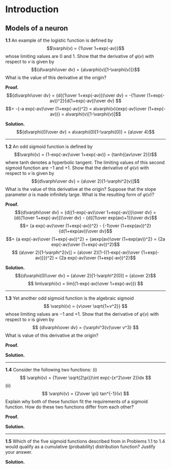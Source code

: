 <!--
create time: 2016-10-27
Author: Alan
-->

# Introduction

## Models of a neuron

**1.1** An example of the logistic function is defined by
$$\varphi(v) = {1\over 1+exp(-av)}$$
whose limiting values are  $0$ and $1$. Show that the derivative of $\varphi(v)$ with respect to $v$ is given by
$${d\varphi\over dv} = {a\varphi(v)[1-\varphi(v)]}$$
What is the value of this derivative at the origin?

**Proof.**
$${d\varphi\over dv} = {d({1\over 1+exp(-av)})\over dv} = -{1\over (1+exp(-av))^2}{d(1+exp(-av))\over dv} $$
$$= -{-a exp(-av)\over (1+exp(-av))^2} = a\varphi(v){exp(-av)\over (1+exp(-av))} = a\varphi(v)[1-\varphi(v)]$$

**Solution.**
$${d\varphi(0)\over dv} = a\varphi(0)[1-\varphi(0)] = {a\over 4}$$

________

**1.2** An odd sigmoid function is defined by
$$\varphi(v) = {1-exp(-av)\over 1+exp(-av)} = {tanh({av\over 2})}$$
where tanh denotes a hyperbolic tangent. The limiting values of this second sigmoid function are $-1$ and $+1$. Show that the derivative of $\varphi(v)$ with respect to $v$ is given by
$${d\varphi\over dv} = {a\over 2}[1-\varphi^2(v)]$$
What is the value of this derivative at the origin? Suppose that the slope parameter $a$ is made infinitely large. What is the resulting form of $\varphi(v)$?

**Proof.**
$${d\varphi\over dv} = {d({1-exp(-av)\over 1+exp(-av)})\over dv} = {d({1\over 1+exp(-av)})\over dv} - {d({1\over exp(av)+1})\over dv}$$
$$= {a exp(-av)\over (1+exp(-av))^2} - {-1\over (1+exp(av))^2}{d(1+exp(av))\over dv}$$
$$= {a exp(-av)\over (1+exp(-av))^2} + {aexp(av)\over (1+exp(av))^2} = {2a exp(-av)\over (1+exp(-av))^2}$$
$$ {a\over 2}[1-\varphi^2(v)] = {a\over 2}[1-({1-exp(-av)\over {1+exp(-av)}})^2] = {2a exp(-av)\over (1+exp(-av))^2}$$

**Solution.**
$${d\varphi(0)\over dv} = {a\over 2}[1-\varphi^2(0)] = {a\over 2}$$
$$ lim\varphi(v) = lim({1-exp(-av)\over 1+exp(-av)}) $$
________

**1.3** Yet another odd sigmoid function is the algebraic sigmoid
$$ \varphi(v) = {v\over \sqrt{1+v^2}} $$
whose limiting values are $-1$ and $+1$. Show that the derivative of $\varphi(v)$ with respect to $v$ is given by
$$ {d\varphi\over dv} = {\varphi^3(v)\over v^3} $$
What is value of this derivative at the origin?

**Proof.**

**Solution.**

________

**1.4** Consider the following two functions:
(i) $$ \varphi(v) = {1\over \sqrt{2\pi}}\int exp(-{x^2\over 2})dx $$
(ii) $$ \varphi(v) = {2\over \pi} tan^{-1}(v) $$
Explain why both of these function fit the requirements of a sigmoid function. How do these two functions differ from each other?

**Proof.**

**Solution.**

________

**1.5** Which of the five sigmoid functions described from in Problems 1.1 to 1.4 would qualify as a cumulative (probability) distribution function? Justify your answer.

**Solution.**
